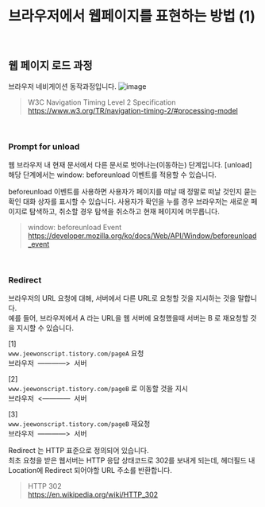 
# 브라우저에서 웹페이지를 표현하는 방법 (1)
<br />

## 웹 페이지 로드 과정
브라우저 네비게이션 동작과정입니다.
![image](https://user-images.githubusercontent.com/60544994/120344711-cbcf2c80-c334-11eb-826d-131682be93f3.png)
<br />

> W3C Navigation Timing Level 2 Specification<br />https://www.w3.org/TR/navigation-timing-2/#processing-model
<br />

### Prompt for unload
웹 브라우저 내 현재 문서에서 다른 문서로 벗어나는(이동하는) 단계입니다. [unload]<br />
해당 단계에서는 window: beforeunload 이벤트를 적용할 수 있습니다.

beforeunload 이벤트를 사용하면 사용자가 페이지를 떠날 때 정말로 떠날 것인지 묻는 확인 대화 상자를 표시할 수 있습니다. 사용자가 확인을 누를 경우 브라우저는 새로운 페이지로 탐색하고, 취소할 경우 탐색을 취소하고 현재 페이지에 머무릅니다.
> window: beforeunload Event<br />https://developer.mozilla.org/ko/docs/Web/API/Window/beforeunload_event
<br />

### Redirect
브라우저의 URL 요청에 대해, 서버에서 다른 URL로 요청할 것을 지시하는 것을 말합니다.<br />
예를 들어, 브라우저에서 A 라는 URL을 웹 서버에 요청했을때 서버는 B 로 재요청할 것을 지시할 수 있습니다.

[1]<br />
`www.jeewonscript.tistory.com/pageA` 요청<br />
브라우저&nbsp; ————>  &nbsp;서버

[2]<br />
`www.jeewonscript.tistory.com/pageB` 로 이동할 것을 지시<br />
브라우저&nbsp; <————  &nbsp;서버

[3]<br />
`www.jeewonscript.tistory.com/pageB` 재요청<br />
브라우저&nbsp; ————>  &nbsp;서버
<br />

Redirect 는 HTTP 표준으로 정의되어 있습니다.<br />
최초 요청을 받은 웹서버는 HTTP 응답 상태코드로 302를 보내게 되는데, 헤더필드 내 Location에 Redirect 되어야할 URL 주소를 반환합니다.
<br />

> HTTP 302<br />https://en.wikipedia.org/wiki/HTTP_302
